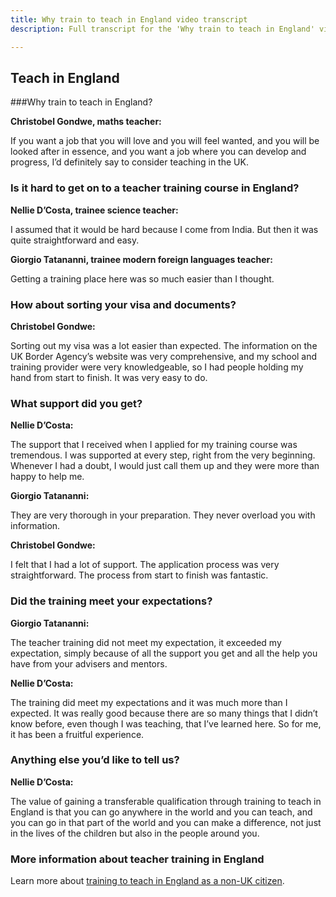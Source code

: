 ```yaml
---
title: Why train to teach in England video transcript
description: Full transcript for the 'Why train to teach in England' video.

---
```


## Teach in England
###Why train to teach in England?

**Christobel Gondwe, maths teacher:**

If you want a job that you will love and you will feel wanted, and you will be looked after in essence, and you want a job where you can develop and progress, I’d definitely say to consider teaching in the UK. 

### Is it hard to get on to a teacher training course in England? 

**Nellie D’Costa, trainee science teacher:** 

I assumed that it would be hard because I come from India. But then it was quite straightforward and easy. 

**Giorgio Tatananni, trainee modern foreign languages teacher:**

Getting a training place here was so much easier than I thought. 

### How about sorting your visa and documents? 

**Christobel Gondwe:** 

Sorting out my visa was a lot easier than expected. The information on the UK Border Agency’s website was very comprehensive, and my school and training provider were very knowledgeable, so I had people holding my hand from start to finish. It was very easy to do. 

### What support did you get? 

**Nellie D’Costa:** 

The support that I received when I applied for my training course was tremendous. I was supported at every step, right from the very beginning. Whenever I had a doubt, I would just call them up and they were more than happy to help me. 

**Giorgio Tatananni:** 

They are very thorough in your preparation. They never overload you with information. 

**Christobel Gondwe:** 

I felt that I had a lot of support. The application process was very straightforward. The process from start to finish was fantastic. 

### Did the training meet your expectations? 

**Giorgio Tatananni:** 

The teacher training did not meet my expectation, it exceeded my expectation, simply because of all the support you get and all the help you have from your advisers and mentors. 

**Nellie D’Costa:** 

The training did meet my expectations and it was much more than I expected. It was really good because there are so many things that I didn’t know before, even though I was teaching, that I’ve learned here. So for me, it has been a fruitful experience. 

### Anything else you’d like to tell us? 

**Nellie D’Costa:** 

The value of gaining a transferable qualification through training to teach in England is that you can go anywhere in the world and you can teach, and you can go in that part of the world and you can make a difference, not just in the lives of the children but also in the people around you.

### More information about teacher training in England

Learn more about [training to teach in England as a non-UK citizen](/non-uk-teachers/train-to-teach-in-england-as-an-international-student).

 
